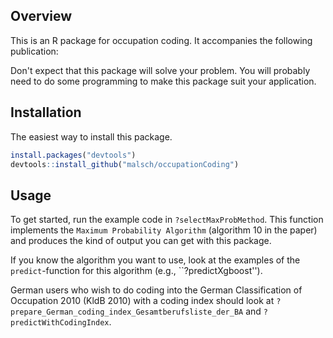 ## Overview

This is an R package for occupation coding. It accompanies the following publication:

Don't expect that this package will solve your problem. You will probably need to do some programming to make this package suit your application.

## Installation

The easiest way to install this package.
``` r
install.packages("devtools")
devtools::install_github("malsch/occupationCoding")
```

## Usage

To get started, run the example code in ``?selectMaxProbMethod``. This function implements the ``Maximum Probability Algorithm`` (algorithm 10 in the paper) and produces the kind of output you can get with this package. 

If you know the algorithm you want to use, look at the examples of the ``predict``-function for this algorithm (e.g., ``?predictXgboost'').

German users who wish to do coding into the German Classification of Occupation 2010 (KldB 2010) with a coding index should look at ``?prepare_German_coding_index_Gesamtberufsliste_der_BA`` and ``?predictWithCodingIndex``.

